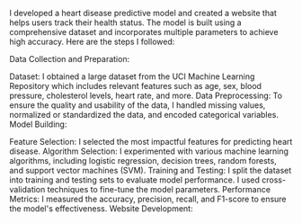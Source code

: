 


I developed a heart disease predictive model and created a website that helps users track their health status. The model is built using a comprehensive dataset and incorporates multiple parameters to achieve high accuracy. Here are the steps I followed:

Data Collection and Preparation:

Dataset: I obtained a large dataset from the UCI Machine Learning Repository which includes relevant features such as age, sex, blood pressure, cholesterol levels, heart rate, and more.
Data Preprocessing: To ensure the quality and usability of the data, I handled missing values, normalized or standardized the data, and encoded categorical variables.
Model Building:

Feature Selection: I selected the most impactful features for predicting heart disease.
Algorithm Selection: I experimented with various machine learning algorithms, including logistic regression, decision trees, random forests, and support vector machines (SVM).
Training and Testing: I split the dataset into training and testing sets to evaluate model performance. I used cross-validation techniques to fine-tune the model parameters.
Performance Metrics: I measured the accuracy, precision, recall, and F1-score to ensure the model's effectiveness.
Website Development:



